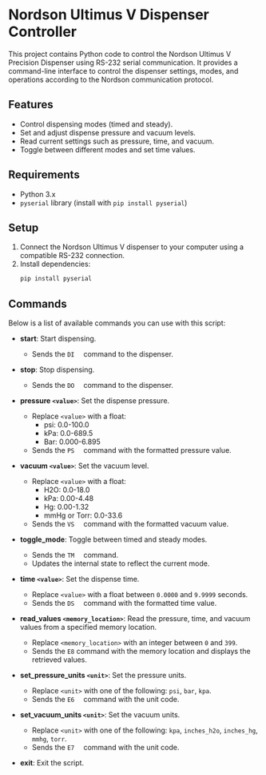 # Nordson Ultimus V Dispenser Controller

This project contains Python code to control the Nordson Ultimus V Precision Dispenser using RS-232 serial communication. It provides a command-line interface to control the dispenser settings, modes, and operations according to the Nordson communication protocol.

## Features
- Control dispensing modes (timed and steady).
- Set and adjust dispense pressure and vacuum levels.
- Read current settings such as pressure, time, and vacuum.
- Toggle between different modes and set time values.

## Requirements
- Python 3.x
- `pyserial` library (install with `pip install pyserial`)

## Setup
1. Connect the Nordson Ultimus V dispenser to your computer using a compatible RS-232 connection.
2. Install dependencies:
   ```bash
   pip install pyserial
   
## Commands
Below is a list of available commands you can use with this script:

- **start**: Start dispensing.
  - Sends the `DI  ` command to the dispenser.

- **stop**: Stop dispensing.
  - Sends the `DO  ` command to the dispenser.

- **pressure `<value>`**: Set the dispense pressure.
  - Replace `<value>` with a float:
    - psi: 0.0-100.0
    - kPa: 0.0-689.5
    - Bar: 0.000-6.895
  - Sends the `PS  ` command with the formatted pressure value.

- **vacuum `<value>`**: Set the vacuum level.
  - Replace `<value>` with a float:
    - H2O: 0.0-18.0
    - kPa: 0.00-4.48
    - Hg: 0.00-1.32
    - mmHg or Torr: 0.0-33.6
  - Sends the `VS  ` command with the formatted vacuum value.

- **toggle_mode**: Toggle between timed and steady modes.
  - Sends the `TM  ` command.
  - Updates the internal state to reflect the current mode.

- **time `<value>`**: Set the dispense time.
  - Replace `<value>` with a float between `0.0000` and `9.9999` seconds.
  - Sends the `DS  ` command with the formatted time value.

- **read_values `<memory_location>`**: Read the pressure, time, and vacuum values from a specified memory location.
  - Replace `<memory_location>` with an integer between `0` and `399`.
  - Sends the `E8` command with the memory location and displays the retrieved values.

- **set_pressure_units `<unit>`**: Set the pressure units.
  - Replace `<unit>` with one of the following: `psi`, `bar`, `kpa`.
  - Sends the `E6  ` command with the unit code.

- **set_vacuum_units `<unit>`**: Set the vacuum units.
  - Replace `<unit>` with one of the following: `kpa`, `inches_h2o`, `inches_hg`, `mmhg`, `torr`.
  - Sends the `E7  ` command with the unit code.

- **exit**: Exit the script.
